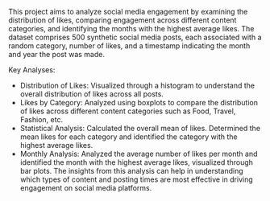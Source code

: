 This project aims to analyze social media engagement by examining the distribution of likes, comparing engagement across different content categories, and identifying the months with the highest average likes. The dataset comprises 500 synthetic social media posts, each associated with a random category, number of likes, and a timestamp indicating the month and year the post was made.

Key Analyses:
- Distribution of Likes: Visualized through a histogram to understand the overall distribution of likes across all posts.
- Likes by Category: Analyzed using boxplots to compare the distribution of likes across different content categories such as Food, Travel, Fashion, etc.
- Statistical Analysis:
Calculated the overall mean of likes.
Determined the mean likes for each category and identified the category with the highest average likes.
- Monthly Analysis: Analyzed the average number of likes per month and identified the month with the highest average likes, visualized through bar plots.
The insights from this analysis can help in understanding which types of content and posting times are most effective in driving engagement on social media platforms.

